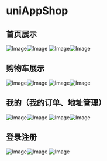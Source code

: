 # uniAppShop
## 首页展示
![Image](https://github.com/yeapsama/uniAppShop/blob/master/showImg/index.png)![Image](https://github.com/yeapsama/uniAppShop/blob/master/showImg/index-search.png)
![Image](https://github.com/yeapsama/uniAppShop/blob/master/showImg/my-sport.png)![Image](https://github.com/yeapsama/uniAppShop/blob/master/showImg/category.png)


## 购物车展示
![Image](https://github.com/yeapsama/uniAppShop/blob/master/showImg/shopcart.png)![Image](https://github.com/yeapsama/uniAppShop/blob/master/showImg/shopcart-comfirm.png)
![Image](https://github.com/yeapsama/uniAppShop/blob/master/showImg/shopcart-payment.png)![Image](https://github.com/yeapsama/uniAppShop/blob/master/showImg/shopcart-payment-success.png)


## 我的（我的订单、地址管理）
![Image](https://github.com/yeapsama/uniAppShop/blob/master/showImg/my.png)![Image](https://github.com/yeapsama/uniAppShop/blob/master/showImg/my-order.png)
![Image](https://github.com/yeapsama/uniAppShop/blob/master/showImg/my-address.png)![Image](https://github.com/yeapsama/uniAppShop/blob/master/showImg/my-add-address.png)


## 登录注册
![Image](https://github.com/yeapsama/uniAppShop/blob/master/showImg/login.png)![Image](https://github.com/yeapsama/uniAppShop/blob/master/showImg/login2.png)
![Image](https://github.com/yeapsama/uniAppShop/blob/master/showImg/login-resgister.png)
